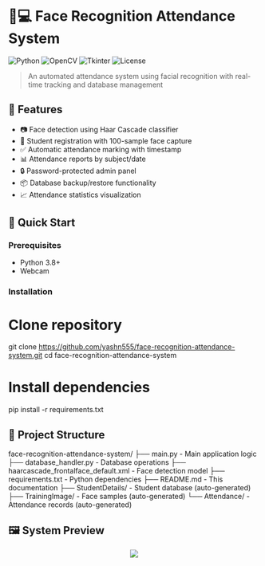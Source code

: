 # 👨💻 Face Recognition Attendance System

![Python](https://img.shields.io/badge/Python-3.8%2B-blue?logo=python)
![OpenCV](https://img.shields.io/badge/OpenCV-4.5%2B-orange?logo=opencv)
![Tkinter](https://img.shields.io/badge/GUI-Tkinter-yellowgreen)
![License](https://img.shields.io/badge/License-MIT-green)

> An automated attendance system using facial recognition with real-time tracking and database management

## 🌟 Features
- 📷 Face detection using Haar Cascade classifier
- 👥 Student registration with 100-sample face capture
- ✅ Automatic attendance marking with timestamp
- 📊 Attendance reports by subject/date
- 🔒 Password-protected admin panel
- 📦 Database backup/restore functionality
- 📈 Attendance statistics visualization

## 🚀 Quick Start

### Prerequisites
- Python 3.8+
- Webcam

### Installation
# Clone repository
git clone https://github.com/yashn555/face-recognition-attendance-system.git
cd face-recognition-attendance-system

# Install dependencies
pip install -r requirements.txt

## 🧩 Project Structure
face-recognition-attendance-system/
├── main.py                 - Main application logic
├── database_handler.py     - Database operations
├── haarcascade_frontalface_default.xml - Face detection model
├── requirements.txt        - Python dependencies
├── README.md               - This documentation
├── StudentDetails/         - Student database (auto-generated)
├── TrainingImage/          - Face samples (auto-generated)
└── Attendance/             - Attendance records (auto-generated)

## 🖼️ System Preview
<div align="center"> <img src="![image](https://github.com/user-attachments/assets/c982d34b-caed-4d0a-b900-078232ba8d8a)
> <img src="![image](https://github.com/user-attachments/assets/45b445de-4d28-4fdf-a277-9e717899e38a)"> </div>

